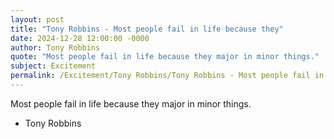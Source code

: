 ```yaml
---
layout: post
title: "Tony Robbins - Most people fail in life because they"
date: 2024-12-28 12:00:00 -0000
author: Tony Robbins
quote: "Most people fail in life because they major in minor things."
subject: Excitement
permalink: /Excitement/Tony Robbins/Tony Robbins - Most people fail in life because they
---
```


Most people fail in life because they major in minor things.

- Tony Robbins
